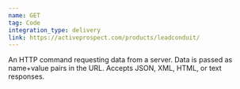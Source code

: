 ```yaml
---
name: GET
tag: Code
integration_type: delivery
link: https://activeprospect.com/products/leadconduit/
---
```

An HTTP command requesting data from a server. Data is passed as name+value pairs in the URL. Accepts JSON, XML, HTML, or text responses.
